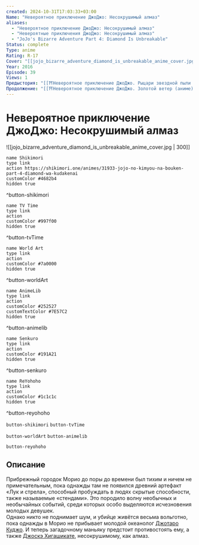 ```yaml
---
created: 2024-10-31T17:03:33+03:00
Name: "Невероятное приключение ДжоДжо: Несокрушимый алмаз"
aliases:
  - "Невероятное приключение ДжоДжо: Несокрушимый алмаз"
  - "Невероятные приключения ДжоДжо: Несокрушимый алмаз"
  - "JoJo's Bizarre Adventure Part 4: Diamond Is Unbreakable"
Status: complete
Type: anime
Rating: R-17
Cover: "[[jojo_bizarre_adventure_diamond_is_unbreakable_anime_cover.jpg]]"
Year: 2016
Episode: 39
Views: 1
Предыстория: "[[⛩️Невероятное приключение ДжоДжо. Рыцари звездной пыли 2 (аниме)]]"
Продолжение: "[[⛩️Невероятное приключение ДжоДжо. Золотой ветер (аниме)]]"
---
```


# Невероятное приключение ДжоДжо: Несокрушимый алмаз

![[jojo_bizarre_adventure_diamond_is_unbreakable_anime_cover.jpg | 300]]

```button
name Shikimori
type link
action https://shikimori.one/animes/31933-jojo-no-kimyou-na-bouken-part-4-diamond-wa-kudakenai
customColor #4682b4
hidden true
```
^button-shikimori

```button
name TV Time
type link
action 
customColor #997f00
hidden true
```
^button-tvTime

```button
name World Art
type link
action 
customColor #7a0000
hidden true
```
^button-worldArt

```button
name AnimeLib
type link
action 
customColor #252527
customTextColor #7E57C2
hidden true
```
^button-animelib

```button
name Senkuro
type link
action 
customColor #191A21
hidden true
```
^button-senkuro

```button
name ReYohoho
type link
action 
customColor #1c1c1c
hidden true
```
^button-reyohoho



`button-shikimori` `button-tvTime`

`button-worldArt` `button-animelib`

`button-reyohoho`

## Описание

Прибрежный городок Морио до поры до времени был тихим и ничем не примечательным, пока однажды там не появился древний артефакт «Лук и стрела», способный пробуждать в людях скрытые способности, также называемые «стендами». Это породило волну необычных и необычайных событий, среди которых особо выделяются исчезновения молодых девушек.  
Однако никто не поднимает шум, и убийце живётся весьма вольготно, пока однажды в Морио не прибывает молодой океанолог [Джотаро Куджо](https://shikimori.one/characters/4003-joutarou-kuujou). И теперь загадочному маньяку предстоит противостоять ему, а также [Джоскэ Хигашикате](https://shikimori.one/characters/13085-jousuke-higashikata), несокрушимому, как алмаз.
